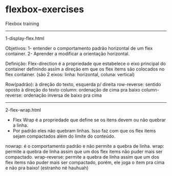 # flexbox-exercises
Flexbox training

-----------------------------------
1-display-flex.html

Objetivos:
1- entender o comportamento padrão horizontal de um flex container.
2- Aprender a modificar a orientação horizontal.

Definição: Flex-direction é a propriedade que estabelece o eixo principal do container definindo assim a direção em que os flex items são colocados no flex container. (são 2 eixos: linha: horizontal, coluna: vertical)

Row(padrão): à direção do texto, esquerda p/ direita
row-reverse: sentido oposto à direção do texto
column: ordenação de cima pra baixo
column-reverse: ordenação inversa de baixo pra cima

-----------------------------------
2-flex-wrap.html
* Flex Wrap é a propriedade que define se os itens devem ou não quebrar a linha.
* Por padrão eles não quebram linhas. Isso faz com que os flex items sejam compactados além do limite do conteúdo.

nowrap: é o comportamento padrão e não permite a quebra de linha.
wrap: permite a quebra de linha assim que um dos flex items não puder mais ser compactado.
wrap-reverse: permite a quebra de linha assim que um dos flex items não puder mais ser compactado, porém, ele joga o item pra cima e não pra baixo! (estranho né hauhuah)



